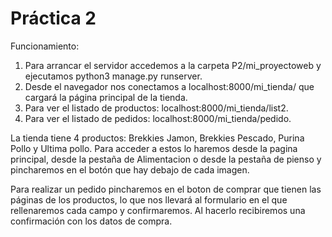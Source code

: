 # Práctica 2

Funcionamiento:

1. Para arrancar el servidor accedemos a la carpeta P2/mi_proyectoweb y ejecutamos python3 manage.py runserver.
2. Desde el navegador nos conectamos a localhost:8000/mi_tienda/ que cargará la página principal de la tienda.
3. Para ver el listado de productos: localhost:8000/mi_tienda/list2.
4. Para ver el listado de pedidos: localhost:8000/mi_tienda/pedido.

La tienda tiene 4 productos: Brekkies Jamon, Brekkies Pescado, Purina Pollo y Ultima pollo. Para acceder a estos lo haremos desde la pagina principal, desde la pestaña de Alimentacion o desde la pestaña de pienso y pincharemos en el botón que hay debajo de cada imagen. 

Para realizar un pedido pincharemos en el boton de comprar que tienen las páginas de los productos, lo que nos llevará al formulario en el que rellenaremos cada campo y confirmaremos. Al hacerlo recibiremos una confirmación con los datos de compra. 
